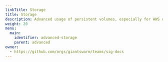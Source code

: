 ```yaml
---
linkTitle: Storage
title: Storage
description: Advanced usage of persistent volumes, especially for AWS users. About using the CSI driver with EBS, using Amazon's Elastic File System (EFS) and troubleshooting tips.
weight: 20
menu:
  main:
    identifier: advanced-storage
    parent: advanced
owner:
  - https://github.com/orgs/giantswarm/teams/sig-docs
---
```

